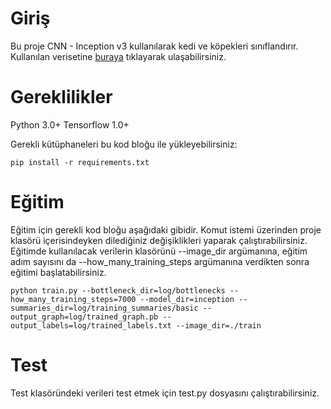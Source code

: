 # Giriş

Bu proje CNN - Inception v3 kullanılarak kedi ve köpekleri sınıflandırır. Kullanılan verisetine [buraya](https://www.kaggle.com/chetankv/dogs-cats-images) tıklayarak ulaşabilirsiniz.


# Gereklilikler
Python 3.0+
Tensorflow 1.0+

Gerekli kütüphaneleri bu kod bloğu ile yükleyebilirsiniz:

    pip install -r requirements.txt

# Eğitim
Eğitim için gerekli kod bloğu aşağıdaki gibidir. Komut istemi üzerinden proje klasörü içerisindeyken dilediğiniz değişiklikleri yaparak çalıştırabilirsiniz. Eğitimde kullanılacak verilerin klasörünü --image_dir argümanına, eğitim adım sayısını da --how_many_training_steps argümanına verdikten sonra eğitimi başlatabilirsiniz.

    python train.py --bottleneck_dir=log/bottlenecks --how_many_training_steps=7000 --model_dir=inception --summaries_dir=log/training_summaries/basic --output_graph=log/trained_graph.pb --output_labels=log/trained_labels.txt --image_dir=./train



# Test

Test klasöründeki verileri test etmek için test.py dosyasını çalıştırabilirsiniz.